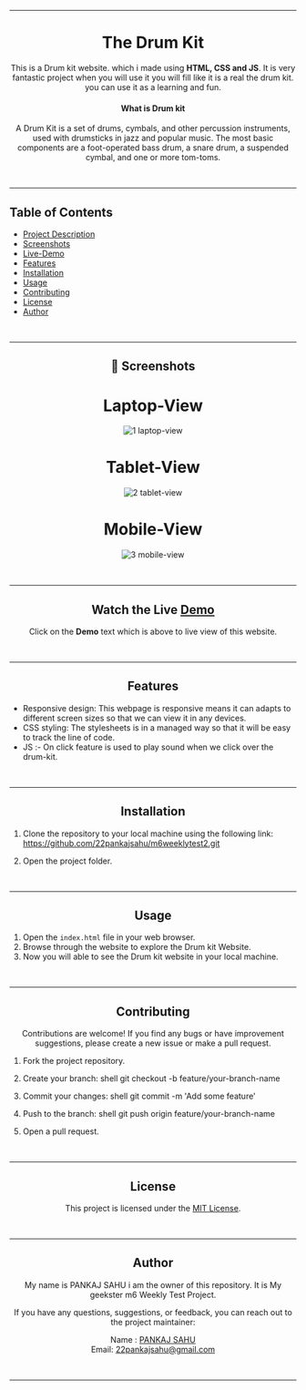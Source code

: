 <div id="title" align="center"><hr>

# The Drum Kit

This is a Drum kit website. which i made using **HTML, CSS and JS**. It is very fantastic project when you will use it you will fill like it is a real the drum kit. you can use it as a learning and fun.

#### What is Drum kit

A Drum Kit is a set of drums, cymbals, and other percussion instruments, used with drumsticks in jazz and popular music. The most basic components are a foot-operated bass drum, a snare drum, a suspended cymbal, and one or more tom-toms.
</div>

<br><hr>

## Table of Contents

- [Project Description](#title)
- [Screenshots](#ss)
- [Live-Demo](#demo)
- [Features](#features)
- [Installation](#installation)
- [Usage](#usage)
- [Contributing](#contributing)
- [License](#license)
- [Author](#author)

<br> <div id="ss"  align="center"> <hr>

## 📸 Screenshots
<h1>Laptop-View</h1>

![1 laptop-view](https://github.com/22pankajsahu/m6weeklytest2/assets/135128502/baf951f1-42bd-4319-97b9-5edb6b027f2b)


<h1>Tablet-View</h1>

![2 tablet-view](https://github.com/22pankajsahu/m6weeklytest2/assets/135128502/6266efd7-6da4-4ee3-9a49-06bcbc66c4d4)

<h1>Mobile-View</h1>

![3 mobile-view](https://github.com/22pankajsahu/m6weeklytest2/assets/135128502/e2744163-3cfd-4ee4-909c-9463d8b136e6)


</div> <br>
<div id="demo" align="center"> <hr>

## Watch the Live  [Demo](https://22pankajsahu.github.io/m6weeklytest2/) 

Click on the **Demo** text which is above to live view of this website.

<br> </div>

<div align="center"> <hr>

## Features

</div>

- Responsive design: This webpage is responsive means it can adapts to different screen sizes so that we can view it in any devices.
- CSS styling: The stylesheets is in a managed way so that it will be easy to track the line of code.
- JS :- On click feature is used to play sound when we click over the drum-kit.

<br> <div align="center"> <hr>

## Installation

</div>

1. Clone the repository to your local machine using the following link: https://github.com/22pankajsahu/m6weeklytest2.git

2. Open the project folder.

<br> <div align="center"> <hr>

## Usage

</div>

1. Open the `index.html` file in your web browser.
2. Browse through the website to explore the Drum kit Website.
3. Now you will able to see the Drum kit website in your local machine.

<br> <div align="center"> <hr>

## Contributing

Contributions are welcome! If you find any bugs or have improvement suggestions, please create a new issue or make a pull request.

</div>

1. Fork the project repository.
2. Create your branch: shell git checkout -b feature/your-branch-name

3. Commit your changes: shell git commit -m 'Add some feature'


4. Push to the branch: shell git push origin feature/your-branch-name


5. Open a pull request.

<br> <div align="center"> <hr>

## License

This project is licensed under the [MIT License](LICENSE).

<br> <hr>

## Author

My name is PANKAJ SAHU i am the owner of this repository. It is My geekster m6 Weekly Test Project.

If you have any questions, suggestions, or feedback, you can reach out to the project maintainer:

 Name : [PANKAJ SAHU](https://linkedin.com/in/22pankajsahu-) <br>
 Email: [22pankajsahu@gmail.com](mailto:22pankajsahu@gmail.com)

<br>

---
</div>
